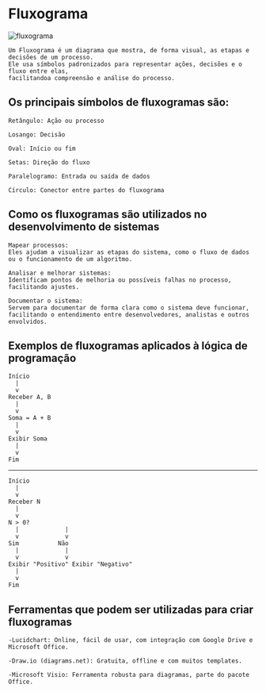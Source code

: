 # Fluxograma
![fluxograma](https://encrypted-tbn0.gstatic.com/images?q=tbn:ANd9GcSqjI8J2SIvPqJYWb6qi0jY9NCxcwF1D0xaAg&s)
```
Um Fluxograma é um diagrama que mostra, de forma visual, as etapas e decisões de um processo.
Ele usa símbolos padronizados para representar ações, decisões e o fluxo entre elas,
facilitandoa compreensão e análise do processo.
```
## Os principais símbolos de fluxogramas são:
```
Retângulo: Ação ou processo

Losango: Decisão

Oval: Início ou fim

Setas: Direção do fluxo

Paralelogramo: Entrada ou saída de dados

Círculo: Conector entre partes do fluxograma
```
## Como os fluxogramas são utilizados no desenvolvimento de sistemas
```
Mapear processos:
Eles ajudam a visualizar as etapas do sistema, como o fluxo de dados ou o funcionamento de um algoritmo.

Analisar e melhorar sistemas:
Identificam pontos de melhoria ou possíveis falhas no processo, facilitando ajustes.

Documentar o sistema:
Servem para documentar de forma clara como o sistema deve funcionar,
facilitando o entendimento entre desenvolvedores, analistas e outros envolvidos.
```
## Exemplos de fluxogramas aplicados à lógica de programação
```
Início
  |
  v
Receber A, B
  |
  v
Soma = A + B
  |
  v
Exibir Soma
  |
  v
Fim
```
---
```
Início
  |
  v
Receber N
  |
  v
N > 0?
  |             |
  v             v
Sim           Não
  |             |
  v             v
Exibir "Positivo" Exibir "Negativo"
  |
  v
Fim
```
## Ferramentas que podem ser utilizadas para criar fluxogramas
```
-Lucidchart: Online, fácil de usar, com integração com Google Drive e Microsoft Office.

-Draw.io (diagrams.net): Gratuita, offline e com muitos templates.

-Microsoft Visio: Ferramenta robusta para diagramas, parte do pacote Office.

```





